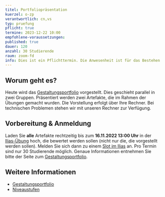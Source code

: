 ```yaml
---
titel: Portfoliopräsentation
kuerzel: o-zp
verantwortlich: cn,vs
typ: pruefung
pflicht: true
termine: 2023-12-22 10:00
empfohlene-voraussetzungen:
published: true
dauer: 120
anzahl: 30 Studierende
raum: zoom-fd
info: Dies ist ein Pflichttermin. Die Anwesenheit ist für das Bestehen des Moduls erforderlich.
---
```


## Worum geht es?

Heute wird das [Gestaltungsportfolio](../../gestaltungsportfolio/) vorgestellt. Dies geschieht parallel in zwei Gruppen. Präsentiert werden zwei Artefakte, die im Rahmen der Übungen gemacht wurden. Die Vorstellung erfolgt über Ihre Rechner. Bei technischen Problemen stehen wir mit unseren Rechner zur Verfügung.

## Vorbereitung & Anmeldung

Laden Sie **alle** Artefakte rechtzeitig bis zum **16.11.2022 13:00 Uhr** in der [Ilias-Übung](https://ilias.th-koeln.de/goto.php?target=exc_1166244&client_id=ILIAS_FH_Koeln) hoch, die bewertet werden sollen (nicht nur die, die vorgestellt werden sollen). Melden Sie sich dann zu einem [Slot im Ilias](https://ilias.th-koeln.de/goto.php?target=fold_1697422&client_id=ILIAS_FH_Koeln) an. Pro Termin sind nur 30 Studierende möglich. Genaue Informationen entnehmen Sie bitte der Seite zum [Gestaltungsportfolio](../../gestaltungsportfolio/).

## Weitere Informationen

-   [Gestaltungsportfolio](../../gestaltungsportfolio/)
-   [Niveaustufen](../../niveaustufen/)
